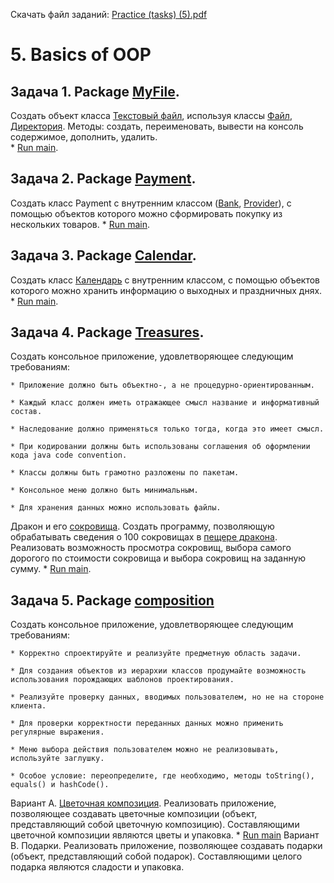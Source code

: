 Скачать файл заданий: [Practice (tasks) (5).pdf](https://github.com/pp8a/Introduction-to-Java/files/10300529/Practice.tasks.5.pdf)

# 5. Basics of OOP
## Задача 1. Package [MyFile](https://github.com/pp8a/Introduction-to-Java/tree/main/OOP/src/MyFile).
Создать объект класса [Текстовый файл](https://github.com/pp8a/Introduction-to-Java/blob/main/OOP/src/MyFile/MyText.java), используя классы [Файл](https://github.com/pp8a/Introduction-to-Java/blob/main/OOP/src/MyFile/MyFile.java), [Директория](https://github.com/pp8a/Introduction-to-Java/blob/main/OOP/src/MyFile/MyDirectory.java). Методы: создать, переименовать, вывести на консоль содержимое, дополнить, удалить.    
    * [Run main](https://github.com/pp8a/Introduction-to-Java/blob/main/OOP/src/MyFile/main.java).    
## Задача 2. Package [Payment](https://github.com/pp8a/Introduction-to-Java/tree/main/OOP/src/Payment).
Создать класс Payment с внутренним классом ([Bank](https://github.com/pp8a/Introduction-to-Java/blob/main/OOP/src/Payment/Bank.java), [Provider](https://github.com/pp8a/Introduction-to-Java/blob/main/OOP/src/Payment/Provider.java)), с помощью объектов которого можно сформировать покупку из нескольких товаров.
    * [Run main](https://github.com/pp8a/Introduction-to-Java/blob/main/OOP/src/Payment/main.java).    
## Задача 3. Package [Calendar](https://github.com/pp8a/Introduction-to-Java/tree/main/OOP/src/Calendar).
Создать класс [Календарь](https://github.com/pp8a/Introduction-to-Java/blob/main/OOP/src/Calendar/Calendar.java) с внутренним классом, с помощью объектов которого можно хранить информацию о выходных и праздничных днях.
    * [Run main](https://github.com/pp8a/Introduction-to-Java/blob/main/OOP/src/Calendar/main.java).
## Задача 4. Package [Treasures](https://github.com/pp8a/Introduction-to-Java/tree/main/OOP/src/Treasures).
Создать консольное приложение, удовлетворяющее следующим требованиям: 
    
    * Приложение должно быть объектно-, а не процедурно-ориентированным. 
    
    * Каждый класс должен иметь отражающее смысл название и информативный состав. 

    * Наследование должно применяться только тогда, когда это имеет смысл. 

    * При кодировании должны быть использованы соглашения об оформлении кода java code convention. 

    * Классы должны быть грамотно разложены по пакетам. 

    * Консольное меню должно быть минимальным. 

    * Для хранения данных можно использовать файлы.

Дракон и его [сокровища](https://github.com/pp8a/Introduction-to-Java/blob/main/OOP/src/Treasures/Treasures.java). Создать программу, позволяющую обрабатывать сведения о 100 сокровищах в [пещере дракона](https://github.com/pp8a/Introduction-to-Java/blob/main/OOP/src/Treasures/Cave.java). Реализовать возможность просмотра сокровищ, выбора самого дорогого по стоимости сокровища и выбора сокровищ на заданную сумму.
    * [Run main](https://github.com/pp8a/Introduction-to-Java/blob/main/OOP/src/Treasures/main.java).
## Задача 5. Package [composition](https://github.com/pp8a/Introduction-to-Java/tree/main/OOP/src/composition)

Создать консольное приложение, удовлетворяющее следующим требованиям: 

    * Корректно спроектируйте и реализуйте предметную область задачи. 

    * Для создания объектов из иерархии классов продумайте возможность использования порождающих шаблонов проектирования.

    * Реализуйте проверку данных, вводимых пользователем, но не на стороне клиента.

    * Для проверки корректности переданных данных можно применить регулярные выражения.

    * Меню выбора действия пользователем можно не реализовывать, используйте заглушку.

    * Особое условие: переопределите, где необходимо, методы toString(), equals() и hashCode().

Вариант A. [Цветочная композиция](https://github.com/pp8a/Introduction-to-Java/blob/main/OOP/src/composition/Composition.java). Реализовать приложение, позволяющее создавать цветочные композиции (объект, представляющий собой цветочную композицию). Составляющими цветочной композиции являются цветы и упаковка.
    * [Run main](https://github.com/pp8a/Introduction-to-Java/blob/main/OOP/src/composition/CompositionRunner.java)
Вариант B. Подарки. Реализовать приложение, позволяющее создавать подарки (объект, представляющий собой подарок). Составляющими целого подарка являются сладости и упаковка.
